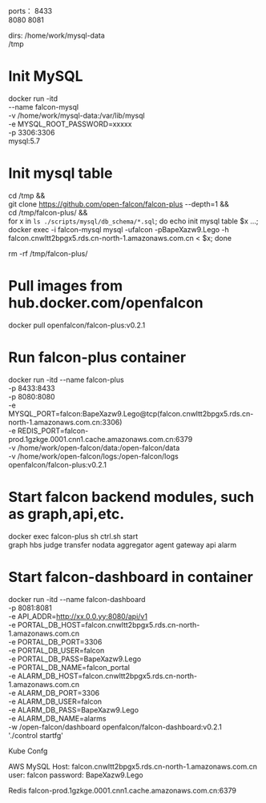 ﻿ports：
	8433	
	8080
	8081

dirs:
	/home/work/mysql-data	
/tmp




# Init MySQL
docker run -itd \
    --name falcon-mysql \
    -v /home/work/mysql-data:/var/lib/mysql \
    -e MYSQL_ROOT_PASSWORD=xxxxx \
    -p 3306:3306 \
    mysql:5.7

# Init mysql table
cd /tmp && \
git clone https://github.com/open-falcon/falcon-plus --depth=1 && \
cd /tmp/falcon-plus/ && \
for x in `ls ./scripts/mysql/db_schema/*.sql`; do
    echo init mysql table $x ...;
    docker exec -i falcon-mysql mysql -ufalcon -pBapeXazw9.Lego -h falcon.cnwltt2bpgx5.rds.cn-north-1.amazonaws.com.cn < $x;
done

rm -rf /tmp/falcon-plus/

# Pull images from hub.docker.com/openfalcon
docker pull openfalcon/falcon-plus:v0.2.1

# Run falcon-plus container
docker run -itd --name falcon-plus \
    -p 8433:8433 \
    -p 8080:8080 \
    -e MYSQL_PORT=falcon:BapeXazw9.Lego@tcp\(falcon.cnwltt2bpgx5.rds.cn-north-1.amazonaws.com.cn:3306\) \
    -e REDIS_PORT=falcon-prod.1gzkge.0001.cnn1.cache.amazonaws.com.cn:6379  \
    -v /home/work/open-falcon/data:/open-falcon/data \
    -v /home/work/open-falcon/logs:/open-falcon/logs \
    openfalcon/falcon-plus:v0.2.1

# Start falcon backend modules, such as graph,api,etc.
docker exec falcon-plus sh ctrl.sh start \
    graph hbs judge transfer nodata aggregator agent gateway api alarm

# Start falcon-dashboard in container
docker run -itd --name falcon-dashboard \
    -p 8081:8081 \
    -e API_ADDR=http://xx.0.0.yy:8080/api/v1 \
    -e PORTAL_DB_HOST=falcon.cnwltt2bpgx5.rds.cn-north-1.amazonaws.com.cn \
    -e PORTAL_DB_PORT=3306 \
    -e PORTAL_DB_USER=falcon \
    -e PORTAL_DB_PASS=BapeXazw9.Lego \
    -e PORTAL_DB_NAME=falcon_portal \
    -e ALARM_DB_HOST=falcon.cnwltt2bpgx5.rds.cn-north-1.amazonaws.com.cn \
    -e ALARM_DB_PORT=3306 \
    -e ALARM_DB_USER=falcon \
    -e ALARM_DB_PASS=BapeXazw9.Lego \
    -e ALARM_DB_NAME=alarms \
    -w /open-falcon/dashboard openfalcon/falcon-dashboard:v0.2.1  \
    './control startfg'

Kube Confg



AWS MySQL
	Host: falcon.cnwltt2bpgx5.rds.cn-north-1.amazonaws.com.cn 
user: falcon
password: BapeXazw9.Lego

Redis
	falcon-prod.1gzkge.0001.cnn1.cache.amazonaws.com.cn:6379

